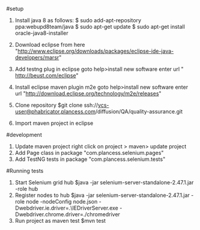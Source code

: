 #setup
1. Install java 8 as follows:
	$ sudo add-apt-repository ppa:webupd8team/java
	$ sudo apt-get update
	$ sudo apt-get install oracle-java8-installer

2. Download eclipse from here "http://www.eclipse.org/downloads/packages/eclipse-ide-java-developers/marsr"

3. Add testng plug in eclipse 
   goto help>install new software
   enter url " http://beust.com/eclipse"
4. Install eclipse maven plugin m2e
	goto help>install new software
    enter url "http://download.eclipse.org/technology/m2e/releases"
5. Clone repository
	$git clone ssh://vcs-user@phabricator.plancess.com/diffusion/QA/quality-assurance.git
6. Import maven project in eclipse

#development

1. Update maven project
   right click on project > maven> update project
2. Add Page class in package "com.plancess.selenium.pages"
3. Add TestNG tests in  package "com.plancess.selenium.tests"

#Running tests

1. Start Selenium grid hub 
 	$java -jar selenium-server-standalone-2.47.1.jar -role hub
2. Register nodes to hub 
	$java -jar selenium-server-standalone-2.47.1.jar -role node -nodeConfig node.json -Dwebdriver.ie.driver=.\IEDriverServer.exe -Dwebdriver.chrome.driver=./chromedriver
3. Run project as maven test
	$mvn test
